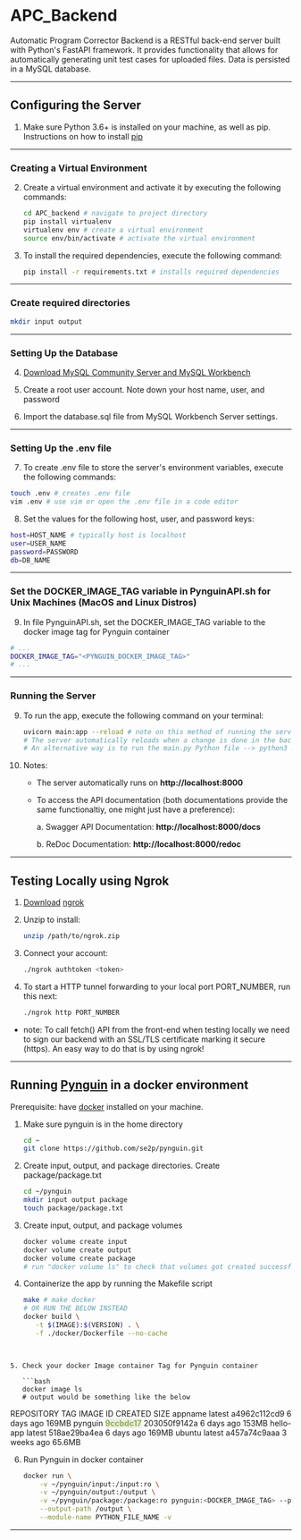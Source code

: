 # APC_Backend

Automatic Program Corrector Backend is a RESTful back-end server built with Python's FastAPI framework. It provides functionality that allows for automatically generating unit test cases for uploaded files. Data is persisted in a MySQL database.

---

## Configuring the Server

1. Make sure Python 3.6+ is installed on your machine, as well as pip. Instructions on how to install [pip](https://pip.pypa.io/en/stable/installation/)

---

### Creating a Virtual Environment

2. Create a virtual environment and activate it by executing the following commands:

   ```bash
   cd APC_backend # navigate to project directory
   pip install virtualenv
   virtualenv env # create a virtual environment
   source env/bin/activate # activate the virtual environment
   ```

3. To install the required dependencies, execute the following command:

   ```bash
   pip install -r requirements.txt # installs required dependencies
   
   ```

---

### Create required directories

```bash
mkdir input output
```

---

### Setting Up the Database

4. [Download MySQL Community Server and MySQL Workbench](https://dev.mysql.com/downloads/ )

5. Create a root user account. Note down your host name, user, and password

6. Import the database.sql file from MySQL Workbench Server settings.

---

### Setting Up the .env file

7. To create .env file to store the server's environment variables, execute the following commands:

```bash
touch .env # creates .env file
vim .env # use vim or open the .env file in a code editor 
```

8. Set the values for the following host, user, and password keys:

```bash
host=HOST_NAME # typically host is localhost 
user=USER_NAME
password=PASSWORD
db=DB_NAME
```

---

### Set the DOCKER_IMAGE_TAG variable in PynguinAPI.sh for Unix Machines (MacOS and Linux Distros)

9. In file PynguinAPI.sh, set the DOCKER_IMAGE_TAG variable to the docker image tag for Pynguin container

```sh
# ...
DOCKER_IMAGE_TAG="<PYNGUIN_DOCKER_IMAGE_TAG>"
# ...
```

---

### Running the Server

9. To run the app, execute the following command on your terminal:

   ```bash
   uvicorn main:app --reload # note on this method of running the server. 
   # The server automatically reloads when a change is done in the back-end code
   # An alternative way is to run the main.py Python file --> python3 main.py
   ```

10. Notes:

    - The server automatically runs on **http://localhost:8000** 

    - To access the API documentation (both documentations provide the same functionaltiy, one might just have a preference): 

      a. Swagger API Documentation:  **http://localhost:8000/docs**  

      b. ReDoc Documentation:  **http://localhost:8000/redoc**

---

## Testing Locally using Ngrok

1. [Download](https://dashboard.ngrok.com/get-started/setup) [ngrok](https://ngrok.com/download) 

2. Unzip to install: 

   ```bash
   unzip /path/to/ngrok.zip
   ```

3. Connect your account: 

   ```bash
   ./ngrok authtoken <token>
   ```

4. To start a HTTP tunnel forwarding to your local port PORT_NUMBER, run this next:

   ```bash
   ./ngrok http PORT_NUMBER
   ```

* note: To call fetch() API from the front-end when testing locally we need to sign our backend with an SSL/TLS certificate marking it secure (https). An easy way to do that is by using ngrok!

---

## Running [Pynguin](https://github.com/se2p/pynguin) in a docker environment

Prerequisite: have [docker](https://www.docker.com/products/docker-desktop) installed on your machine.

1. Make sure pynguin is in the home directory

   ```bash
   cd ~
   git clone https://github.com/se2p/pynguin.git
   ```

2. Create input, output, and package directories. Create package/package.txt

   ```bash
   cd ~/pynguin
   mkdir input output package
   touch package/package.txt
   ```

3. Create input, output, and package volumes

   ```bash
   docker volume create input
   docker volume create output
   docker volume create package
   # run "docker volume ls" to check that volumes got created successfully
   ```

4. Containerize the app by running the Makefile script

   ```bash
   make # make docker
   # OR RUN THE BELOW INSTEAD
   docker build \
   	  -t $(IMAGE):$(VERSION) . \
   	  -f ./docker/Dockerfile --no-cache
   	  
```

5. Check your docker Image container Tag for Pynguin container

   ```bash
   docker image ls
   # output would be something like the below
   ```

   REPOSITORY   TAG        IMAGE ID       CREATED       SIZE
   appname      latest     a4962c112cd9   6 days ago    169MB
   pynguin      <mark style="background-color:#F0EDE5;color:#88B04B">**9ccbdc17**</mark>   203050f9142a   6 days ago    153MB
   hello-app    latest     518ae29ba4ea   6 days ago    169MB
   ubuntu       latest     a457a74c9aaa   3 weeks ago   65.6MB

6. Run Pynguin in docker container

   ```bash
   docker run \
       -v ~/pynguin/input:/input:ro \
       -v ~/pynguin/output:/output \
       -v ~/pynguin/package:/package:ro pynguin:<DOCKER_IMAGE_TAG> --project-path /input \
       --output-path /output \
       --module-name PYTHON_FILE_NAME -v
   ```

---



